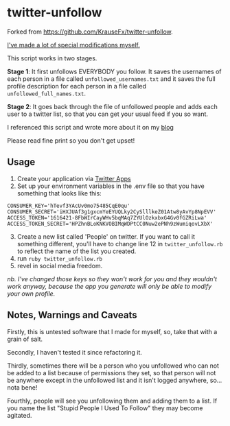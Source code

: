 # twitter-unfollow

Forked from https://github.com/KrauseFx/twitter-unfollow.  

[I've made a lot of special modifications myself.](https://www.youtube.com/watch?v=Mrx24jofi0w)

This script works in two stages.  

**Stage 1**:  It first unfollows EVERYBODY you follow.  It saves the usernames of each person in a file called `unfollowed_usernames.txt` and it saves the full profile description for each person in a file called `unfollowed_full_names.txt`.

**Stage 2**: It goes back through the file of unfollowed people and adds each user to a twitter list, so that you can get your usual feed if you so want.

I referenced this script and wrote more about it on my [blog](http://thataboutness.com)

Please read fine print so you don't get upset!

## Usage

1. Create your application via [Twitter Apps](https://apps.twitter.com)
2. Set up your environment variables in the .env file so that you have something that looks like this:

```
CONSUMER_KEY='hTevf3YAcUv0mo75485CqE0qu'
CONSUMER_SECRET='iHXJUAf3g1gxcmYeEYUQLky2CySlllkeZ01Atw8yAvYp8NpEVV'
ACCESS_TOKEN='1616421-8FbWIrCayWHv5bqMAq7ZYUlOzkxbxG4Gv0fGZRiLwa'
ACCESS_TOKEN_SECRET='HPZhnBLoKNKVOBIMqWDPtCC0Nuw2ePNh9zWumiqovLXbX'
```

3. Create a new list called 'People' on twitter.  If you want to call it something different, you'll have to change line 12 in `twitter_unfollow.rb` to reflect the name of the list you created.
4. run `ruby twitter_unfollow.rb`
5. revel in social media freedom.

*nb. I've changed those keys so they won't work for you and they wouldn't work anyway, because the app you generate will only be able to modify your own profile.*

## Notes, Warnings and Caveats

Firstly, this is untested software that I made for myself, so, take that with a grain of salt.  

Secondly, I haven't tested it since refactoring it.  

Thirdly, sometimes there will be a person who you unfollowed who can not be added to a list because of permissions they set, so that person will not be anywhere except in the unfollowed list and it isn't logged anywhere, so... nota bene!  

Fourthly, people will see you unfollowing them and adding them to a list.  If you name the list "Stupid People I Used To Follow" they may become agitated.
